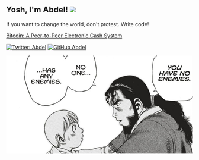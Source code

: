 <h2> Yosh, I'm Abdel! <img src="https://media4.giphy.com/media/SaSAUwiGPsPtswfPRk/giphy.gif" width="50"></h2>

<p>If you want to change the world, don't protest. Write code!</p>

<a href="https://bitcoin.org/bitcoin.pdf">Bitcoin: A Peer-to-Peer Electronic Cash System</a>

[![Twitter: Abdel](https://img.shields.io/twitter/follow/dimahledba?style=social)](https://twitter.com/dimahledba)
[![GitHub Abdel](https://img.shields.io/github/followers/AbdelStark?label=follow&style=social)](https://github.com/AbdelStark)

![](./resources/you-have-no-enemies.jpg)
